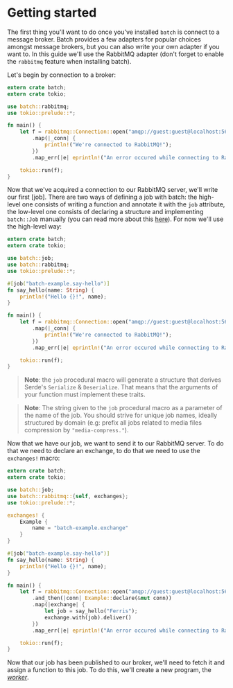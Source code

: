 # Getting started

The first thing you'll want to do once you've installed `batch` is connect to a message broker. Batch provides a few adapters for popular choices amongst message brokers, but you can also write your own adapter if you want to. In this guide we'll use the RabbitMQ adapter (don't forget to enable the `rabbitmq` feature when installing batch).

Let's begin by connection to a broker:

```rust
extern crate batch;
extern crate tokio;

use batch::rabbitmq;
use tokio::prelude::*;

fn main() {
    let f = rabbitmq::Connection::open("amqp://guest:guest@localhost:5672/%2f")
        .map(|_conn| {
            println!("We're connected to RabbitMQ!");
        })
        .map_err(|e| eprintln!("An error occured while connecting to RabbitMQ: {}", e));

    tokio::run(f);
}
```

Now that we've acquired a connection to our RabbitMQ server, we'll write our first [job]. There are two ways of defining a job with batch: the high-level one consists of writing a function and annotate it with the `job` attribute, the low-level one consists of declaring a structure and implementing `batch::Job` manually (you can read more about this [here](../internals/jobs.html)). For now we'll use the high-level way:

```rust
extern crate batch;
extern crate tokio;

use batch::job;
use batch::rabbitmq;
use tokio::prelude::*;

#[job("batch-example.say-hello")]
fn say_hello(name: String) {
    println!("Hello {}!", name);
}

fn main() {
    let f = rabbitmq::Connection::open("amqp://guest:guest@localhost:5672/%2f")
        .map(|_conn| {
            println!("We're connected to RabbitMQ!");
        })
        .map_err(|e| eprintln!("An error occured while connecting to RabbitMQ: {}", e));

    tokio::run(f);
}
```

> **Note**: the `job` procedural macro will generate a structure that derives Serde's `Serialize` & `Deserialize`. That means that the arguments of your function must implement these traits. 

> **Note**: The string given to the `job` procedural macro as a parameter of the name of the job. You should strive for unique job names, ideally structured by domain (e.g: prefix all jobs related to media files compression by `"media-compress."`).

Now that we have our job, we want to send it to our RabbitMQ server. To do that we need to declare an exchange, to do that we need to use the `exchanges!` macro:

```rust
extern crate batch;
extern crate tokio;

use batch::job;
use batch::rabbitmq::{self, exchanges};
use tokio::prelude::*;

exchanges! {
    Example {
        name = "batch-example.exchange"
    }
}

#[job("batch-example.say-hello")]
fn say_hello(name: String) {
    println!("Hello {}!", name);
}

fn main() {
    let f = rabbitmq::Connection::open("amqp://guest:guest@localhost:5672/%2f")
        .and_then(|conn| Example::declare(&mut conn))
        .map(|exchange| {
            let job = say_hello("Ferris");
            exchange.with(job).deliver()
        })
        .map_err(|e| eprintln!("An error occured while connecting to RabbitMQ: {}", e));

    tokio::run(f);
}
```

Now that our job has been published to our broker, we'll need to fetch it and assign a function to this job. To do this, we'll create a new program, the [*worker*](../worker/index.html).